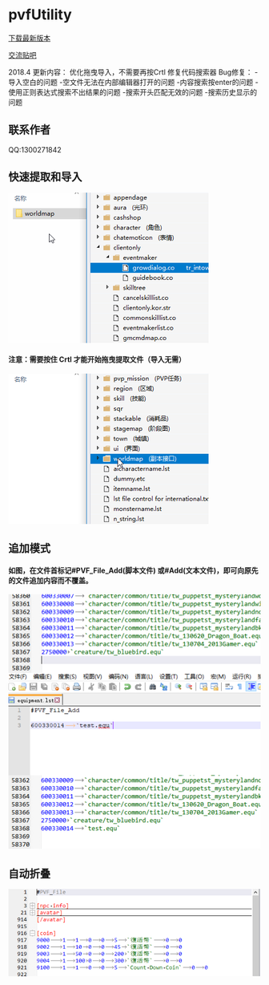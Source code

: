 # pvfUtility
[下载最新版本](https://pan.baidu.com/s/1H3S5uTtzMkcUEkyRBOwUOg)

[交流贴吧](https://tieba.baidu.com/f?ie=utf-8&kw=pvfUtility)

2018.4 更新内容：
优化拖曳导入，不需要再按Crtl
修复代码搜索器
Bug修复：
-导入空白的问题
-空文件无法在内部编辑器打开的问题
-内容搜索按enter的问题
-使用正则表达式搜索不出结果的问题
-搜索开头匹配无效的问题
-搜索历史显示的问题

## 联系作者
QQ:1300271842

## 快速提取和导入
![导入](/Import.gif)
#### 注意：需要按住 Crtl 才能开始拖曳提取文件（导入无需）
![提取](/Extract.gif)


## 追加模式
#### 如图，在文件首标记#PVF_File_Add(脚本文件) 或#Add(文本文件)，即可向原先的文件追加内容而不覆盖。
![追加模式](/AddMode.png)

## 自动折叠
![自动折叠](/AutoFold.PNG)

